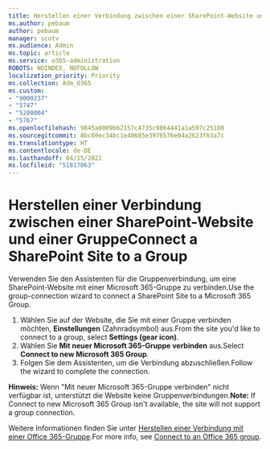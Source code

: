 ```yaml
---
title: Herstellen einer Verbindung zwischen einer SharePoint-Website und einer Gruppe
ms.author: pebaum
author: pebaum
manager: scotv
ms.audience: Admin
ms.topic: article
ms.service: o365-administration
ROBOTS: NOINDEX, NOFOLLOW
localization_priority: Priority
ms.collection: Adm_O365
ms.custom:
- "9000237"
- "5747"
- "5200004"
- "5767"
ms.openlocfilehash: 9845a0009b62157c4735c9864441a1a597c25108
ms.sourcegitcommit: 8bc60ec34bc1e40685e3976576e04a2623f63a7c
ms.translationtype: HT
ms.contentlocale: de-DE
ms.lasthandoff: 04/15/2021
ms.locfileid: "51817063"
---
```

# <a name="connect-a-sharepoint-site-to-a-group"></a><span data-ttu-id="4e878-102">Herstellen einer Verbindung zwischen einer SharePoint-Website und einer Gruppe</span><span class="sxs-lookup"><span data-stu-id="4e878-102">Connect a SharePoint Site to a Group</span></span>

<span data-ttu-id="4e878-103">Verwenden Sie den Assistenten für die Gruppenverbindung, um eine SharePoint-Website mit einer Microsoft 365-Gruppe zu verbinden.</span><span class="sxs-lookup"><span data-stu-id="4e878-103">Use the group-connection wizard to connect a SharePoint Site to a Microsoft 365 Group.</span></span>

1. <span data-ttu-id="4e878-104">Wählen Sie auf der Website, die Sie mit einer Gruppe verbinden möchten, **Einstellungen** (Zahnradsymbol) aus.</span><span class="sxs-lookup"><span data-stu-id="4e878-104">From the site you'd like to connect to a group, select  **Settings (gear icon)**.</span></span>
2. <span data-ttu-id="4e878-105">Wählen Sie **Mit neuer Microsoft 365-Gruppe verbinden** aus.</span><span class="sxs-lookup"><span data-stu-id="4e878-105">Select  **Connect to new Microsoft 365 Group**.</span></span>
3. <span data-ttu-id="4e878-106">Folgen Sie dem Assistenten, um die Verbindung abzuschließen.</span><span class="sxs-lookup"><span data-stu-id="4e878-106">Follow the wizard to complete the connection.</span></span>

<span data-ttu-id="4e878-107">**Hinweis:** Wenn "Mit neuer Microsoft 365-Gruppe verbinden" nicht verfügbar ist, unterstützt die Website keine Gruppenverbindungen.</span><span class="sxs-lookup"><span data-stu-id="4e878-107">**Note:**  If Connect to new Microsoft 365 Group isn't available, the site will not support a group connection.</span></span>

<span data-ttu-id="4e878-108">Weitere Informationen finden Sie unter [Herstellen einer Verbindung mit einer Office 365-Gruppe](https://docs.microsoft.com/sharepoint/dev/transform/modernize-connect-to-office365-group).</span><span class="sxs-lookup"><span data-stu-id="4e878-108">For more info, see  [Connect to an Office 365 group](https://docs.microsoft.com/sharepoint/dev/transform/modernize-connect-to-office365-group).</span></span>